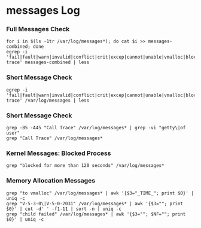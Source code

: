 # messages Log

### Full Messages Check
```
for i in $(ls -1tr /var/log/messages*); do cat $i >> messages-combined; done
egrep -i 'fail|fault|warn|invalid|conflict|crit|excep|cannot|unable|vmalloc|blocked|call trace' messages-combined | less
```


### Short Message Check
```
egrep -i 'fail|fault|warn|invalid|conflict|crit|excep|cannot|unable|vmalloc|blocked|call trace' /var/log/messages | less
```


### Short Message Check

```
grep -B5 -A45 "Call Trace" /var/log/messages* | grep -vi "getty\|of user"
grep "Call Trace" /var/log/messages*
```


### Kernel Messages: Blocked Process
```
grep "blocked for more than 120 seconds" /var/log/messages*
```



### Memory Allocation Messages

```
grep "to vmalloc" /var/log/messages* | awk '{$3="_TIME_"; print $0}' | uniq -c
grep "V-5-3-0\|V-5-0-2031" /var/log/messages* | awk '{$3=""; print $0}' | cut -d' ' -f1-11 | sort -n | uniq -c
grep "child failed" /var/log/messages* | awk '{$3=""; $NF=""; print $0}' | uniq -c

```
